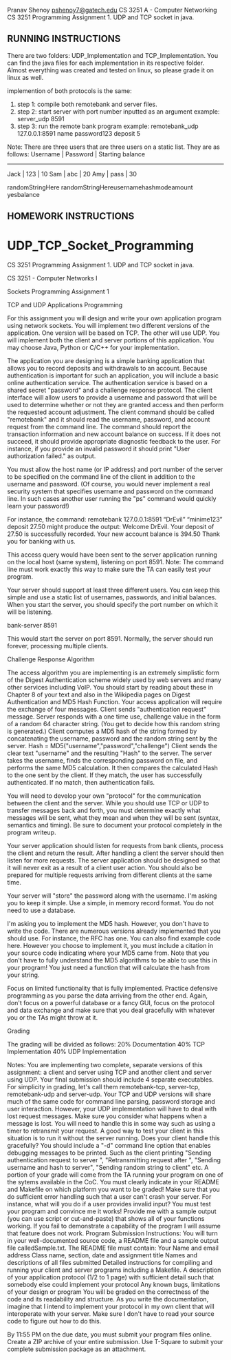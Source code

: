 Pranav Shenoy 
pshenoy7@gatech.edu 
CS 3251 A - Computer Networking 
CS 3251 Programming Assignment 1. UDP and TCP socket in java. 

RUNNING INSTRUCTIONS
----------------------------------------------------
There are two folders: UDP_Implementation and TCP_Implementation. You can find the  java files for each implementation in its respective folder. Almost everything was created and tested on linux, so please grade it on linux as well.

implemention of both protocols is the same:
1) step 1: compile both remotebank and server files.
2) step 2: start server with port number inputted as an argument
	example: server_udp 8591
3) step 3: run the remote bank program
	example: remotebank_udp 127.0.0.1:8591 name password123 deposit 5


Note: There are three users that are three users on a static list. They are as follows:
Username 	|	Password 	|	Starting balance
_________________________________________________
Jack		|	123			|	10
Sam 		|	abc 		| 	20
Amy 		| 	pass 		|	30




<AR>
<RandStr>randomStringHere<End>
randomStringHere<EndChar>username<EndUser>hash<Mode>mode<Amount>amount
yes<Bal>balance






HOMEWORK INSTRUCTIONS
----------------------------------------------------


# UDP_TCP_Socket_Programming
CS 3251 Programming Assignment 1. UDP and TCP socket in java.


CS 3251 - Computer Networks I
 
Sockets Programming Assignment 1 
 
 
TCP and UDP Applications Programming
 
For this assignment you will design and write your own application program using network sockets. You will implement two different versions of the application. One version will be based on TCP. The other will use UDP. You will implement both the client and server portions of this application. You may choose Java, Python or C/C++ for your implementation.
 
The application you are designing is a simple banking application that allows you to record deposits and withdrawals to an account. Because authentication is important for such an application, you will include a basic online authentication service. The authentication service is based on a shared secret "password" and a challenge response protocol. The client interface will allow users to provide a username and password that will be used to determine whether or not they are granted access and then perform the requested account adjustment. The client command should be called "remotebank" and it should read the username, password, and account request from the command line. The command should report the transaction information and new account balance on success. If it does not succeed, it should provide appropriate diagnostic feedback to the user. For instance, if you provide an invalid password it should print "User authorization failed." as output.
 
You must allow the host name (or IP address) and port number of the server to be specified on the command line of the client in addition to the username and password. 
(Of course, you would never implement a real security system that specifies username and password on the command line. In such cases another user running the "ps" command would quickly learn your password!) 
 
For instance, the command:
remotebank 127.0.0.1:8591 “DrEvil” “minime123” deposit 27.50
might produce the output:
Welcome DrEvil. 
Your deposit of 27.50 is successfully recorded.
Your new account balance is 394.50
Thank you for banking with us.

 
This access query would have been sent to the server application running on the local host (same system), listening on port 8591. Note: The command line must work exactly this way to make sure the TA can easily test your program.
 
Your server should support at least three different users. You can keep this simple and use a static list of usernames, passwords, and initial balances. When you start the server, you should specify the port number on which it will be listening.
 
bank-server 8591
 
This would start the server on port 8591. Normally, the server should run forever, processing multiple clients. 
 
Challenge Response Algorithm
 
The access algorithm you are implementing is an extremely simplistic form of the Digest Authentication scheme widely used by web servers and many other services including VoIP. You should start by reading about these in Chapter 8 of your text and also in the Wikipedia pages on Digest Authentication and MD5 Hash Function.
Your access application will require the exchange of four messages.
Client sends "authentication request" message.
Server responds with a one time use, challenge value in the form of a random 64 character string. (You get to decide how this random string is generated.)
Client computes a MD5 hash of the string formed by concatenating the username, password and  the random string sent by the server. Hash = MD5("username","password","challenge")
Client sends the clear text "username" and the resulting "Hash" to the server.
The server takes the username, finds the corresponding password on file, and performs the same MD5 calculation. It then compares the calculated Hash to the one sent by the client. 
If they match, the user has successfully authenticated. If no match, then authentication fails.
 
You will need to develop your own "protocol" for the communication between the client and the server. While you should use TCP or UDP to transfer messages back and forth, you must determine exactly what messages will be sent, what they mean and when they will be sent (syntax, semantics and timing). Be sure to document your protocol completely in the program writeup.
 
Your server application should listen for requests from bank clients, process the client and return the result. After handling a client the server should then listen for more requests. The server application should be designed so that it will never exit as a result of a client user action. You should also be prepared for multiple requests arriving from different clients at the same time.
 
Your server will "store" the password along with the username. I'm asking you to keep it simple. Use a simple, in memory record format. You do not need to use a database.
 
I'm asking you to implement the MD5 hash. However, you don't have to write the code. There are numerous versions already implemented that you should use. For instance, the RFC has one. You can also find example code here. However you choose to implement it, you must include a citation in your source code indicating where your MD5 came from. Note that you don't have to fully understand the MD5 algorithms to be able to use this in your program! You just need a function that will calculate the hash from your string.
 
Focus on limited functionality that is fully implemented. Practice defensive programming as you parse the data arriving from the other end. Again, don't focus on a powerful database or a fancy GUI, focus on the protocol and data exchange and make sure that you deal gracefully with whatever you or the TAs might throw at it.

Grading

The grading will be divided as follows:
20% Documentation
40% TCP Implementation
40% UDP Implementation
 
Notes:
You are implementing two complete, separate versions of this assignment: a client and server using TCP and another client and server using UDP. Your final submission should include 4 separate executables. For simplicity in grading, let's call them remotebank-tcp, server-tcp, remotebank-udp and server-udp. 
Your TCP and UDP versions will share much of the same code for command line parsing, password storage and user interaction. However, your UDP implementation will have to deal with lost request messages. Make sure you consider what happens when a message is lost. You will need to handle this in some way such as using a timer to retransmit your request. A good way to test your client in this situation is to run it without the server running. Does your client handle this gracefully?
You should include a "-d" command line option that enables debugging messages to be printed. Such as the client printing "Sending authentication request to server <IP> <port>", "Retransmitting request after <timeout>", "Sending username <username> and hash <hash> to server",  "Sending random string <string> to client" etc.
A portion of your grade will come from the TA running your program on one of the sytems available  in the CoC.  You must clearly indicate in your README and Makefile on which platform you want to be graded!
Make sure that you do sufficient error handling such that a user can't crash your server. For instance, what will you do if a user provides invalid input?
You must test your program and convince me it works! Provide me with a sample output (you can use script or cut-and-paste) that shows all of your functions working. If you fail to demonstrate a capability of the program I will assume that feature does not work. 
Program Submission Instructions:
You will turn in your well-documented source code, a README file and a sample output file calledSample.txt. The README file must contain:
Your Name and email address
Class name, section, date and assignment title
Names and descriptions of all files submitted
Detailed instructions for compiling and running your client and server programs including a Makefile.
A description of your application protocol (1/2 to 1 page) with sufficient detail such that somebody else could implement your protocol
Any known bugs, limitations of your design or program
You will be graded on the correctness of the code and its readability and structure.  As you write the documentation, imagine that I intend to implement your protocol in my own client that will interoperate with your server. Make sure I don't have to read your source code to figure out how to do this.
 
By 11:55 PM on the due date, you must submit your program files online.
Create a ZIP archive of your entire submission.
Use T-Square to submit your complete submission package as an attachment.
